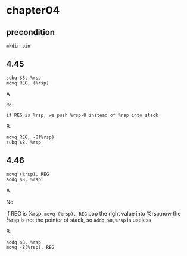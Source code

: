 # chapter04

## precondition
````shell
mkdir bin
````

## 4.45

    subq $8, %rsp
    movq REG, (%rsp)

A

    No

    if REG is %rsp, we push %rsp-8 instead of %rsp into stack

B.

    movq REG, -8(%rsp)
    subq $8, %rsp


## 4.46

    movq (%rsp), REG
    addq $8, %rsp

A.

No

if REG is %rsp, `movq (%rsp), REG` pop the right value into %rsp,now the %rsp is not the pointer of stack, so `addq $8,%rsp` is useless.

B.

    addq $8, %rsp
    movq -8(%rsp), REG